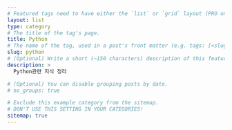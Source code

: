 ```yaml
---
# Featured tags need to have either the `list` or `grid` layout (PRO only).
layout: list
type: category
# The title of the tag's page.
title: Python
# The name of the tag, used in a post's front matter (e.g. tags: [<slug>]).
slug: python
# (Optional) Write a short (~150 characters) description of this featured tag.
description: >
  Python관련 지식 정리

# (Optional) You can disable grouping posts by date.
# no_groups: true

# Exclude this example category from the sitemap.
# DON'T USE THIS SETTING IN YOUR CATEGORIES!
sitemap: true
---
```

